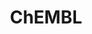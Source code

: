 ---
layout: default
bigquery: https://console.cloud.google.com/bigquery?p=patents-public-data&d=ebi_chembl&page=dataset
citation: '"The ChEMBL database in 2017." Anna Gaulton, Anne Hersey, Michał Nowotka,
  A Patrícia Bento, Jon Chambers, David Mendez, Prudence Mutowo, Francis Atkinson,
  Louisa J Bellis, Elena Cibrián-Uhalte, Mark Davies, Nathan Dedman, Anneli Karlsson,
  María Paula Magariños, John P Overington, George Papadatos, Ines Smit, Andrew R
  Leach Nucleic acids Research (2017) 45 (Database Issue), D945-D954'
contributors: European Bioinformatics Institute
cost: None
description: ChEMBL Data is a manually curated database of small molecules used in
  drug discovery, including information about existing patented drugs.
documentation: 'schema: https://www.ebi.ac.uk/chembl/db_schema


  '
last_edit: 04/07/2022, 09:27:14
location: https://console.cloud.google.com/marketplace/product/google_patents_public_datasets/chembl
maintained_by: EMBL-EBI, an outstation of European Molecular Biology Laboratory
related_publications: '

  ChEMBL: towards direct deposition of bioassay data.


  Mendez D, Gaulton A, Bento AP, Chambers J, De Veij M, Félix E, Magariños MP, Mosquera
  JF, Mutowo P, Nowotka M, Gordillo-Marañón M, Hunter F, Junco L, Mugumbate G, Rodriguez-Lopez
  M, Atkinson F, Bosc N, Radoux CJ, Segura-Cabrera A, Hersey A, Leach AR.


  — Nucleic Acids Res. 2019; 47(D1):D930-D940. doi: 10.1093/nar/gky1075

  '
schema_fields:
- src_description
- comments
- uo_units
- organism
- smarts
- assay_category
- standard_value
- assay_cell_type
- drug_product_flag
- pathway_id
- ref_id
- parent_molregno
- aidx
- parenteral
- source
- topical
- text_value
- site_id
- cell_id
- result_flag
- l3
- frac_class_id
- alert_name
- component_type
- tid_fixed
- indication_class
- level2
- biocomp_id
- parameter_value
- heavy_atoms
- trade_name
- sei
- pchembl_value
- molecular_species
- cell_source_tax_id
- assay_tissue
- cell_source_organism
- company
- lle
- hrac_code
- l7
- doc_id
- syn_type
- action_type
- data_validity_comment
- enzyme_name
- level5
- protein_class_id
- withdrawn_year
- withdrawn_country
- first_in_class
- title
- compsyn_id
- bao_format
- annotation
- mc_target_name
- max_phase_for_ind
- src_assay_id
- updated_by
- warning_type
- label
- doi
- bei
- component_synonym
- first_approval
- warning_id
- cellosaurus_id
- rgid
- cl_lincs_id
- ref_type
- activity_count
- record_id
- relationship_type
- short_name
- parent_type
- assay_id
- prediction_method
- published_units
- bto_id
- level3
- assay_organism
- toid
- class_type
- comp_go_id
- usan_stem_id
- published_relation
- standard_relation
- assay_class_id
- homologue
- product_id
- hba_lipinski
- oc_id
- value
- assay_strain
- tissue_id
- db_source
- aromatic_rings
- therapeutic_flag
- mechanism_comment
- warning_country
- enzyme_tid
- oral
- assay_desc
- irac_class_id
- mol_irac_id
- indref_id
- upper_value
- patent_no
- ad_type
- level2_description
- patent_id
- last_active
- metref_id
- innovator_company
- l4
- db_version
- formulation_id
- patent_use_code
- targcomp_id
- previous_company
- ridx
- usan_stem
- cx_most_apka
- ass_cls_map_id
- doc_type
- qed_weighted
- withdrawn_class
- num_lipinski_ro5_violations
- mesh_id
- curated_by
- delist_flag
- src_short_name
- priority
- l8
- molfile
- standard_flag
- le
- efo_id
- chebi_par_id
- l6
- accession
- usan_stem_definition
- ingredient
- normal_range_min
- research_stem
- submission_date
- relationship
- version
- ddd_admr
- mechanism_of_action
- path
- isoform
- tax_id
- mc_target_type
- source_domain_id
- parent_go_id
- assay_subcellular_fraction
- cx_logp
- acd_logp
- confidence
- acd_logd
- cell_ontology_id
- max_phase
- patent_expire_date
- journal
- published_type
- active_ingredient
- rtb
- irac_code
- helm_notation
- met_comment
- units
- metabolite_record_id
- warning_year
- num_alerts
- canonical_smiles
- l1
- start_position
- direct_interaction
- warning_description
- class_level
- sitecomp_id
- level1
- met_id
- target_type
- sequence
- orig_description
- mc_target_accession
- full_molformula
- last_page
- protclasssyn_id
- res_stem_id
- efo_term
- tid
- predbind_id
- level3_description
- domain_type
- mc_tax_id
- publication_number
- target_mapping
- caloha_id
- who_extra
- name
- level4_description
- definition
- chirality
- alogp
- mol_atc_id
- pathway_key
- cx_most_bpka
- updated_on
- published_value
- ap_id
- frac_code
- cx_logd
- warnref_id
- availability_type
- hrac_class_id
- authors
- mol_frac_id
- mc_organism
- strength
- who_name
- variant_id
- compd_id
- dosed_ingredient
- subgroup
- log_id
- potential_duplicate
- mw_monoisotopic
- applicant_full_name
- standard_inchi_key
- src_id
- withdrawn_flag
- standard_text_value
- selectivity_comment
- alert_id
- withdrawn_reason
- parameter_type
- downgraded
- mecref_id
- assay_source
- domain_description
- chembl_id
- mol_hrac_id
- issue
- parent_id
- confidence_score
- route
- co_stem_id
- clo_id
- atc_code
- aspect
- volume
- alert_set_id
- relation
- set_name
- ddd_value
- mw_freebase
- standard_inchi
- ddd_id
- stat
- sequence_md5sum
- idx
- go_id
- relationship_desc
- num_ro5_violations
- end_position
- curation_comment
- natural_product
- job_id
- cpd_str_alert_id
- species_group_flag
- l5
- tbl
- assay_tax_id
- substrate_record_id
- domain_id
- mesh_heading
- target_desc
- hbd
- status
- acd_most_apka
- ref_url
- standard_type
- assay_param_id
- approval_date
- prodrug
- binding_site_comment
- component_id
- psa
- creation_date
- cidx
- compound_name
- type
- activity_id
- cell_name
- cell_description
- level1_description
- warning_class
- usan_substem
- site_residues
- domain_name
- related_tid
- normal_range_max
- std_act_id
- targrel_id
- src_compound_id
- molregno
- assay_test_type
- protein_class_desc
- country
- standard_upper_value
- dosage_form
- active_molregno
- uberon_id
- ddd_comment
- polymer_flag
- smid
- bao_id
- hba
- inorganic_flag
- stem_class
- major_class
- pubmed_id
- actsm_id
- level4
- ddd_units
- ro3_pass
- entity_type
- site_name
- stem
- first_page
- qudt_units
- black_box_warning
- prod_pat_id
- mec_id
- l2
- drug_substance_flag
- compound_key
- year
- drug_record_id
- entity_id
- molecule_type
- disease_efficacy
- pref_name
- standard_units
- drugind_id
- activity_comment
- molecular_mechanism
- full_mwt
- description
- usan_year
- cell_source_tissue
- as_id
- comp_class_id
- nda_type
- met_conversion
- structure_type
- synonyms
- assay_type
- mutation
- acd_most_bpka
- protein_class_synonym
- hbd_lipinski
- molsyn_id
- bao_endpoint
- abstract
shortname: chembl
tags:
- biotechnology
- health
- chemical
- bioinformatics
- medical
terms_of_use: CC BY-SA 3.0
title: ChEMBL
uuid: e232a192-965c-4ec9-904c-155b6dfe56c5
---
